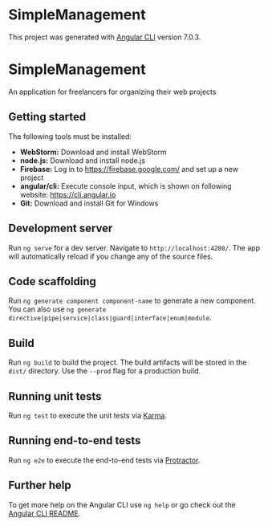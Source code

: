# SimpleManagement

This project was generated with [Angular CLI](https://github.com/angular/angular-cli) version 7.0.3.

# SimpleManagement
An application for freelancers for organizing their web projects

## Getting started 
The following tools must be installed:
- **WebStorm:** Download and install WebStorm 
- **node.js:** Download and install node.js
- **Firebase:** Log in to https://firebase.google.com/ and set up a new project
- **angular/cli:** Execute console input, which is shown on following website: https://cli.angular.io
- **Git:** Download and install Git for Windows

## Development server

Run `ng serve` for a dev server. Navigate to `http://localhost:4200/`. The app will automatically reload if you change any of the source files.

## Code scaffolding

Run `ng generate component component-name` to generate a new component. You can also use `ng generate directive|pipe|service|class|guard|interface|enum|module`.

## Build

Run `ng build` to build the project. The build artifacts will be stored in the `dist/` directory. Use the `--prod` flag for a production build.

## Running unit tests

Run `ng test` to execute the unit tests via [Karma](https://karma-runner.github.io).

## Running end-to-end tests

Run `ng e2e` to execute the end-to-end tests via [Protractor](http://www.protractortest.org/).

## Further help

To get more help on the Angular CLI use `ng help` or go check out the [Angular CLI README](https://github.com/angular/angular-cli/blob/master/README.md).
